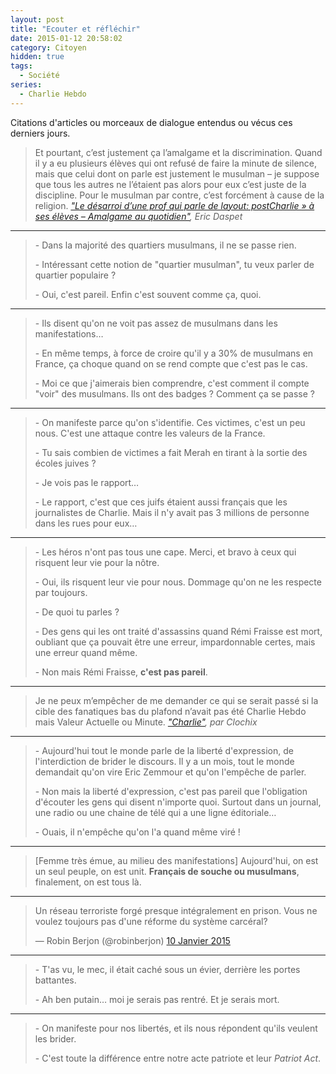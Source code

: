 ```yaml
---
layout: post
title: "Ecouter et réfléchir"
date: 2015-01-12 20:58:02
category: Citoyen
hidden: true
tags:
  - Société
series:
  - Charlie Hebdo
---
```


Citations d'articles ou morceaux de dialogue entendus ou vécus ces derniers jours.

<!-- more -->

> Et pourtant, c’est justement ça l’amalgame et la discrimination. Quand il y a eu plusieurs élèves qui ont refusé de faire la minute de silence, mais que celui dont on parle est justement le musulman – je suppose que tous les autres ne l’étaient pas alors pour eux c’est juste de la discipline. Pour le musulman par contre, c’est forcément à cause de la religion.
>   <cite>["Le désarroi d’une prof qui parle de layout: postCharlie&nbsp;» à ses élèves – Amalgame au quotidien"](https://n.survol.fr/n/le-desarroi-dune-prof-qui-parle-de-charlie-a-ses-eleves-amalgame-au-quotidien), Eric Daspet</cite>

---

> \-   Dans la majorité des quartiers musulmans, il ne se passe rien.
>
> \-   Intéressant cette notion de "quartier musulman", tu veux parler de quartier populaire&nbsp;?
>
> \-   Oui, c'est pareil. Enfin c'est souvent comme ça, quoi.

---

> \-   Ils disent qu'on ne voit pas assez de musulmans dans les manifestations…
>
> \-   En même temps, à force de croire qu'il y a 30% de musulmans en France, ça choque quand on se rend compte que c'est pas le cas.
>
> \-   Moi ce que j'aimerais bien comprendre, c'est comment il compte "voir" des musulmans. Ils ont des badges&nbsp;? Comment ça se passe&nbsp;?

---

> \-   On manifeste parce qu'on s'identifie. Ces victimes, c'est un peu nous. C'est une attaque contre les valeurs de la France.
>
> \-   Tu sais combien de victimes a fait Merah en tirant à la sortie des écoles juives&nbsp;?
>
> \-   Je vois pas le rapport…
>
> \-   Le rapport, c'est que ces juifs étaient aussi français que les journalistes de Charlie. Mais il n'y avait pas 3 millions de personne dans les rues pour eux…

---

> \-   Les héros n'ont pas tous une cape. Merci, et bravo à ceux qui risquent leur vie pour la nôtre.
>
> \-   Oui, ils risquent leur vie pour nous. Dommage qu'on ne les respecte par toujours.
>
> \-   De quoi tu parles&nbsp;?
>
> \-   Des gens qui les ont traité d'assassins quand Rémi Fraisse est mort, oubliant que ça pouvait être une erreur, impardonnable certes, mais une erreur quand même.
>
> \-   Non mais Rémi Fraisse, **c'est pas pareil**.

---

> Je ne peux m’empêcher de me demander ce qui se serait passé si la cible des fanatiques bas du plafond n’avait pas été Charlie Hebdo mais Valeur Actuelle ou Minute.
>   <cite>["Charlie"](http://esquisses.clochix.net/2015/01/11/Charlie/), par Clochix</cite>

---

> \-   Aujourd'hui tout le monde parle de la liberté d'expression, de l'interdiction de brider le discours. Il y a un mois, tout le monde demandait qu'on vire Eric Zemmour et qu'on l'empêche de parler.
>
> \-   Non mais la liberté d'expression, c'est pas pareil que l'obligation d'écouter les gens qui disent n'importe quoi. Surtout dans un journal, une radio ou une chaine de télé qui a une ligne éditoriale…
>
> \-   Ouais, il n'empêche qu'on l'a quand même viré !

---

> [Femme très émue, au milieu des manifestations] Aujourd'hui, on est un seul peuple, on est unit. **Français de souche ou musulmans**, finalement, on est tous là.

---

<blockquote class="twitter-tweet" lang="fr"><p lang="fr" dir="ltr">Un réseau terroriste forgé presque intégralement en prison. Vous ne voulez toujours pas d&#39;une réforme du système carcéral?</p>&mdash; Robin Berjon (@robinberjon) <a href="https://twitter.com/robinberjon/status/553840819728560128">10 Janvier 2015</a></blockquote>
<script async src="//platform.twitter.com/widgets.js" charset="utf-8"></script>

---

> \-   T'as vu, le mec, il était caché sous un évier, derrière les portes battantes.
>
> \-   Ah ben putain… moi je serais pas rentré. Et je serais mort.

---

> \-   On manifeste pour nos libertés, et ils nous répondent qu'ils veulent les brider.
>
> \-   C'est toute la différence entre notre acte patriote et leur _Patriot Act_.
